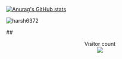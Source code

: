[![Anurag's GitHub stats](https://github-readme-stats.vercel.app/api?username=curiousHG)](https://github.com/anuraghazra/github-readme-stats)
<p><img align="center" src="https://github-readme-stats.vercel.app/api/top-langs?username=curiousHG&theme=dark&show_icons=true&locale=en&layout=compact&count_private=true" alt="harsh6372" /></p>
##
<p align="center"> 
  Visitor count<br>
  <img src="https://profile-counter.glitch.me/curiousHG/count.svg" />
</p>
